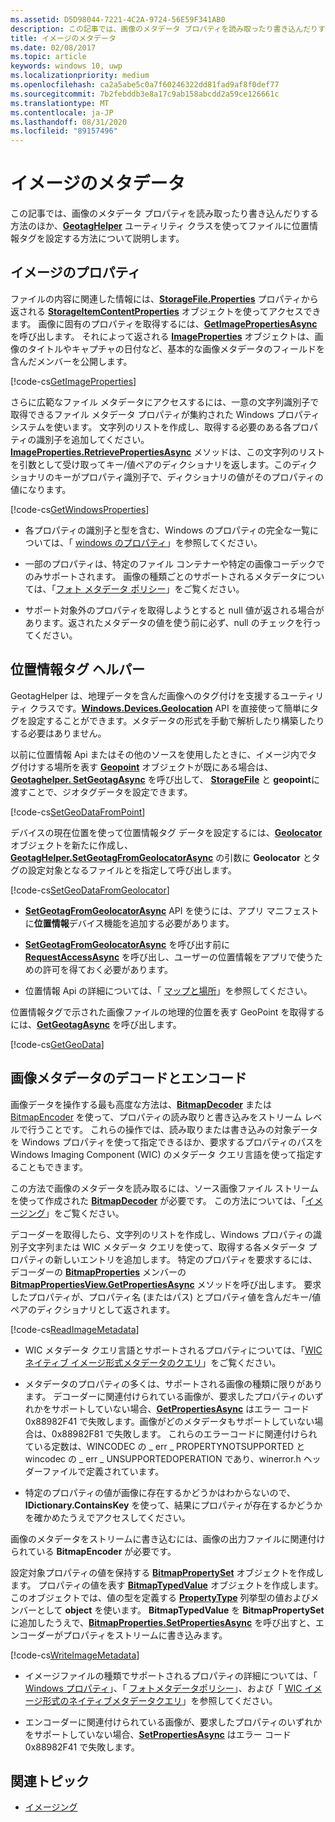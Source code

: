 ```yaml
---
ms.assetid: D5D98044-7221-4C2A-9724-56E59F341AB0
description: この記事では、画像のメタデータ プロパティを読み取ったり書き込んだりする方法のほか、GeotagHelper ユーティリティ クラスを使ってファイルに位置情報タグを設定する方法について説明します。
title: イメージのメタデータ
ms.date: 02/08/2017
ms.topic: article
keywords: windows 10, uwp
ms.localizationpriority: medium
ms.openlocfilehash: ca2a5abe5c0a7f60246322dd81fad9af8f0def77
ms.sourcegitcommit: 7b2febddb3e8a17c9ab158abcdd2a59ce126661c
ms.translationtype: MT
ms.contentlocale: ja-JP
ms.lasthandoff: 08/31/2020
ms.locfileid: "89157496"
---
```

# <a name="image-metadata"></a>イメージのメタデータ



この記事では、画像のメタデータ プロパティを読み取ったり書き込んだりする方法のほか、[**GeotagHelper**](/uwp/api/Windows.Storage.FileProperties.GeotagHelper) ユーティリティ クラスを使ってファイルに位置情報タグを設定する方法について説明します。

## <a name="image-properties"></a>イメージのプロパティ

ファイルの内容に関連した情報には、[**StorageFile.Properties**](/uwp/api/windows.storage.storagefile.properties) プロパティから返される [**StorageItemContentProperties**](/uwp/api/Windows.Storage.FileProperties.StorageItemContentProperties) オブジェクトを使ってアクセスできます。 画像に固有のプロパティを取得するには、[**GetImagePropertiesAsync**](/uwp/api/windows.storage.fileproperties.storageitemcontentproperties.getimagepropertiesasync) を呼び出します。 それによって返される [**ImageProperties**](/uwp/api/Windows.Storage.FileProperties.ImageProperties) オブジェクトは、画像のタイトルやキャプチャの日付など、基本的な画像メタデータのフィールドを含んだメンバーを公開します。

[!code-cs[GetImageProperties](./code/ImagingWin10/cs/MainPage.xaml.cs#SnippetGetImageProperties)]

さらに広範なファイル メタデータにアクセスするには、一意の文字列識別子で取得できるファイル メタデータ プロパティが集約された Windows プロパティ システムを使います。 文字列のリストを作成し、取得する必要のある各プロパティの識別子を追加してください。 [**ImageProperties.RetrievePropertiesAsync**](/uwp/api/windows.storage.fileproperties.imageproperties.retrievepropertiesasync) メソッドは、この文字列のリストを引数として受け取ってキー/値ペアのディクショナリを返します。このディクショナリのキーがプロパティ識別子で、ディクショナリの値がそのプロパティの値になります。

[!code-cs[GetWindowsProperties](./code/ImagingWin10/cs/MainPage.xaml.cs#SnippetGetWindowsProperties)]

-   各プロパティの識別子と型を含む、Windows のプロパティの完全な一覧については、「 [windows のプロパティ](/windows/desktop/properties/props)」を参照してください。

-   一部のプロパティは、特定のファイル コンテナーや特定の画像コーデックでのみサポートされます。 画像の種類ごとのサポートされるメタデータについては、「[フォト メタデータ ポリシー](/windows/desktop/wic/photo-metadata-policies)」をご覧ください。

-   サポート対象外のプロパティを取得しようとすると null 値が返される場合があります。返されたメタデータの値を使う前に必ず、null のチェックを行ってください。

## <a name="geotag-helper"></a>位置情報タグ ヘルパー

GeotagHelper は、地理データを含んだ画像へのタグ付けを支援するユーティリティ クラスです。[**Windows.Devices.Geolocation**](/uwp/api/Windows.Devices.Geolocation) API を直接使って簡単にタグを設定することができます。メタデータの形式を手動で解析したり構築したりする必要はありません。

以前に位置情報 Api またはその他のソースを使用したときに、イメージ内でタグ付けする場所を表す [**Geopoint**](/uwp/api/Windows.Devices.Geolocation.Geopoint) オブジェクトが既にある場合は、 [**Geotaghelper. SetGeotagAsync**](/uwp/api/windows.storage.fileproperties.geotaghelper.setgeotagasync) を呼び出して、 [**StorageFile**](/uwp/api/Windows.Storage.StorageFile) と **geopoint**に渡すことで、ジオタグデータを設定できます。

[!code-cs[SetGeoDataFromPoint](./code/ImagingWin10/cs/MainPage.xaml.cs#SnippetSetGeoDataFromPoint)]

デバイスの現在位置を使って位置情報タグ データを設定するには、[**Geolocator**](/uwp/api/Windows.Devices.Geolocation.Geolocator) オブジェクトを新たに作成し、[**GeotagHelper.SetGeotagFromGeolocatorAsync**](/uwp/api/windows.storage.fileproperties.geotaghelper.setgeotagfromgeolocatorasync) の引数に **Geolocator** とタグの設定対象となるファイルとを指定して呼び出します。

[!code-cs[SetGeoDataFromGeolocator](./code/ImagingWin10/cs/MainPage.xaml.cs#SnippetSetGeoDataFromGeolocator)]

-   [**SetGeotagFromGeolocatorAsync**](/uwp/api/windows.storage.fileproperties.geotaghelper.setgeotagfromgeolocatorasync) API を使うには、アプリ マニフェストに**位置情報**デバイス機能を追加する必要があります。

-   [**SetGeotagFromGeolocatorAsync**](/uwp/api/windows.storage.fileproperties.geotaghelper.setgeotagfromgeolocatorasync) を呼び出す前に [**RequestAccessAsync**](/uwp/api/windows.devices.geolocation.geolocator.requestaccessasync) を呼び出し、ユーザーの位置情報をアプリで使うための許可を得ておく必要があります。

-   位置情報 Api の詳細については、「 [マップと場所](../maps-and-location/index.md)」を参照してください。

位置情報タグで示された画像ファイルの地理的位置を表す GeoPoint を取得するには、[**GetGeotagAsync**](/uwp/api/windows.storage.fileproperties.geotaghelper.getgeotagasync) を呼び出します。

[!code-cs[GetGeoData](./code/ImagingWin10/cs/MainPage.xaml.cs#SnippetGetGeoData)]

## <a name="decode-and-encode-image-metadata"></a>画像メタデータのデコードとエンコード

画像データを操作する最も高度な方法は、[**BitmapDecoder**](/uwp/api/Windows.Graphics.Imaging.BitmapDecoder) または [BitmapEncoder](bitmapencoder-options-reference.md) を使って、プロパティの読み取りと書き込みをストリーム レベルで行うことです。 これらの操作では、読み取りまたは書き込みの対象データを Windows プロパティを使って指定できるほか、要求するプロパティのパスを Windows Imaging Component (WIC) のメタデータ クエリ言語を使って指定することもできます。

この方法で画像のメタデータを読み取るには、ソース画像ファイル ストリームを使って作成された [**BitmapDecoder**](/uwp/api/Windows.Graphics.Imaging.BitmapDecoder) が必要です。 この方法については、「[イメージング](imaging.md)」をご覧ください。

デコーダーを取得したら、文字列のリストを作成し、Windows プロパティの識別子文字列または WIC メタデータ クエリを使って、取得する各メタデータ プロパティの新しいエントリを追加します。 特定のプロパティを要求するには、デコーダーの [**BitmapProperties**](/uwp/api/Windows.Graphics.Imaging.BitmapProperties) メンバーの [**BitmapPropertiesView.GetPropertiesAsync**](/uwp/api/windows.graphics.imaging.bitmappropertiesview.getpropertiesasync) メソッドを呼び出します。 要求したプロパティが、プロパティ名 (またはパス) とプロパティ値を含んだキー/値ペアのディクショナリとして返されます。

[!code-cs[ReadImageMetadata](./code/ImagingWin10/cs/MainPage.xaml.cs#SnippetReadImageMetadata)]

-   WIC メタデータ クエリ言語とサポートされるプロパティについては、「[WIC ネイティブ イメージ形式メタデータのクエリ](/windows/desktop/wic/-wic-native-image-format-metadata-queries)」をご覧ください。

-   メタデータのプロパティの多くは、サポートされる画像の種類に限りがあります。 デコーダーに関連付けられている画像が、要求したプロパティのいずれかをサポートしていない場合、[**GetPropertiesAsync**](/uwp/api/windows.graphics.imaging.bitmappropertiesview.getpropertiesasync) はエラー コード 0x88982F41 で失敗します。画像がどのメタデータもサポートしていない場合は、0x88982F81 で失敗します。 これらのエラーコードに関連付けられている定数は、WINCODEC の \_ err \_ PROPERTYNOTSUPPORTED と wincodec の \_ err \_ UNSUPPORTEDOPERATION であり、winerror.h ヘッダーファイルで定義されています。
-   特定のプロパティの値が画像に存在するかどうかはわからないので、**IDictionary.ContainsKey** を使って、結果にプロパティが存在するかどうかを確かめたうえでアクセスしてください。

画像のメタデータをストリームに書き込むには、画像の出力ファイルに関連付けられている **BitmapEncoder** が必要です。

設定対象プロパティの値を保持する [**BitmapPropertySet**](/uwp/api/Windows.Graphics.Imaging.BitmapPropertySet) オブジェクトを作成します。 プロパティの値を表す [**BitmapTypedValue**](/uwp/api/Windows.Graphics.Imaging.BitmapTypedValue) オブジェクトを作成します。 このオブジェクトでは、値の型を定義する [**PropertyType**](/uwp/api/Windows.Foundation.PropertyType) 列挙型の値およびメンバーとして **object** を使います。 **BitmapTypedValue** を **BitmapPropertySet** に追加したうえで、[**BitmapProperties.SetPropertiesAsync**](/uwp/api/windows.graphics.imaging.bitmapproperties.setpropertiesasync) を呼び出すと、エンコーダーがプロパティをストリームに書き込みます。

[!code-cs[WriteImageMetadata](./code/ImagingWin10/cs/MainPage.xaml.cs#SnippetWriteImageMetadata)]

-   イメージファイルの種類でサポートされるプロパティの詳細については、「 [Windows プロパティ](/windows/desktop/properties/props)」、「 [フォトメタデータポリシー](/windows/desktop/wic/photo-metadata-policies)」、および「 [WIC イメージ形式のネイティブメタデータクエリ](/windows/desktop/wic/-wic-native-image-format-metadata-queries)」を参照してください。

-   エンコーダーに関連付けられている画像が、要求したプロパティのいずれかをサポートしていない場合、[**SetPropertiesAsync**](/uwp/api/windows.graphics.imaging.bitmapproperties.setpropertiesasync) はエラー コード 0x88982F41 で失敗します。

## <a name="related-topics"></a>関連トピック

* [イメージング](imaging.md)
 

 